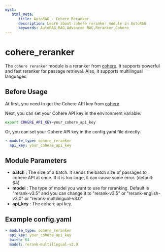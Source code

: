 ```yaml
---
myst:
   html_meta:
      title: AutoRAG - Cohere Reranker
      description: Learn about cohere reranker module in AutoRAG
      keywords: AutoRAG,RAG,Advanced RAG,Reranker,Cohere
---
```

# cohere_reranker

The `cohere reranker` module is a reranker from [cohere](https://cohere.ai/).
It supports powerful and fast reranker for passage retrieval.
Also, it supports multilingual languages.

## Before Usage

At first, you need to get the Cohere API key from [cohere](https://cohere.ai/).

Next, you can set your Cohere API key in the environment variable.

```bash
export COHERE_API_KEY=your_cohere_api_key
```

Or, you can set your Cohere API key in the config.yaml file directly.

```yaml
- module_type: cohere_reranker
  api_key: your_cohere_api_key
```

## **Module Parameters**

- **batch** : The size of a batch.
  It sends the batch size of passages to cohere API at once.
  If it is too large, it can cause some error.
  (default: 64)
- **model** : The type of model you want to use for reranking.
  Default is "rerank-v3.5" and you can change
  it to "rerank-v3.5" or "rerank-english-v3.0" or "rerank-multilingual-v3.0"
- **api_key** : The cohere api key.

## **Example config.yaml**

```yaml
- module_type: cohere_reranker
  api_key: your_cohere_api_key
  batch: 64
  model: rerank-multilingual-v2.0
```
